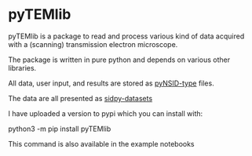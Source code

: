 # pyTEMlib

pyTEMlib is a package to read and process various kind of data acquired with a (scanning) transmission electron microscope.

The package is written in pure python and depends on various other libraries.

All data, user input, and results are stored as [pyNSID-type](https://github.com/pycroscopy/pyNSID) files.

The data are all presented as [sidpy-datasets](https://github.com/pycroscopy/sidpy) 

I have uploaded a version to pypi which you can install with:

 python3 -m pip install  pyTEMlib 
 
 This command is also available in the example notebooks
